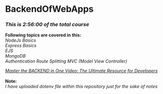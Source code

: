 # BackendOfWebApps

### *This is 2:56:00 of the total course*

**Following topics are covered in this:** \
*NodeJs Basics*\
*Express Basics*\
*EJS*\
*MongoDB*\
*Authentication*
*Route Splitting MVC (Model View Controller)*

*[Master the BACKEND in One Video: The Ultimate Resource for Developers](https://www.youtube.com/watch?v=cGAdC4A5fF4&t=58s)*\
\
**Note:**\
*I have uploaded dotenv file within this repository just for the sake of notes*
